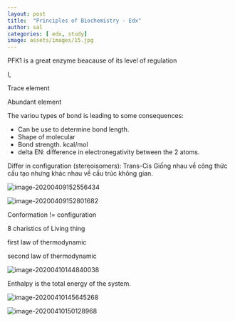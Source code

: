 ```yaml
---
layout: post
title:  "Principles of Biochemistry - Edx"
author: sal
categories: [ edx, study]
image: assets/images/15.jpg
---
```

PFK1 is a great enzyme beacause of its level of regulation

I, 

Trace element

Abundant element

The variou types of bond is leading to some consequences:

- Can be use to determine bond length.
- Shape of molecular 
- Bond strength. kcal/mol
- delta EN: difference in electronegativity between the 2 atoms.

Differ in configuration (stereoisomers): Trans-Cis Giống nhau về công thức cấu tạo nhưng khác nhau về cấu trúc không gian.

![image-20200409152556434](C:\Users\ASUS\AppData\Roaming\Typora\typora-user-images\image-20200409152556434.png)

![image-20200409152801682](C:\Users\ASUS\AppData\Roaming\Typora\typora-user-images\image-20200409152801682.png)

Conformation != configuration

8 charistics of  Living thing 

first law of thermodynamic

second law of thermodynamic

![image-20200410144840038](C:\Users\ASUS\AppData\Roaming\Typora\typora-user-images\image-20200410144840038.png)

Enthalpy is the total energy of the system.

![image-20200410145645268](C:\Users\ASUS\AppData\Roaming\Typora\typora-user-images\image-20200410145645268.png)

![image-20200410150128968](C:\Users\ASUS\AppData\Roaming\Typora\typora-user-images\image-20200410150128968.png)